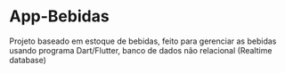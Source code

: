# App-Bebidas
Projeto baseado em estoque de bebidas, feito para gerenciar as bebidas usando programa Dart/Flutter, banco de dados não relacional (Realtime database)
